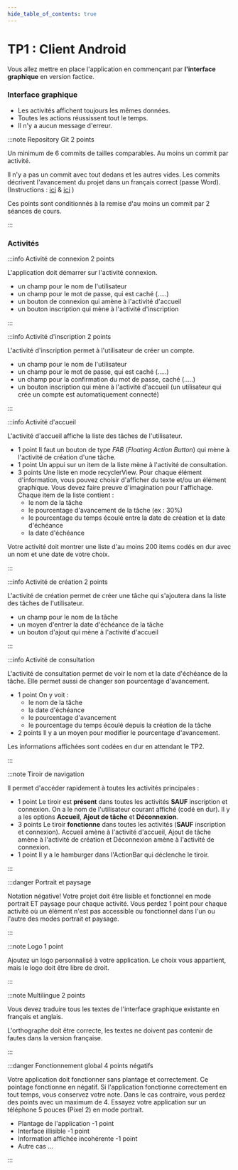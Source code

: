 ```yaml
---
hide_table_of_contents: true
---
```



# TP1 : Client Android 

<Row>

<Column>

Vous allez mettre en place l'application en commençant par **l'interface graphique** en version factice.

### Interface graphique

- Les activités affichent toujours les mêmes données.
- Toutes les actions réussissent tout le temps.
- Il n'y a aucun message d'erreur.

</Column>

<Column>

:::note Repository Git &#8203;<Highlight color="tip">2 points</Highlight>

Un minimum de 6 commits de tailles comparables. Au moins un commit par activité. 

Il n'y a pas un commit avec tout dedans et les autres vides. Les commits décrivent l'avancement du projet dans un français correct (passe Word). (Instructions : [ici](https://info.cegepmontpetit.ca/git) & [ici](../cours/git) )

Ces points sont conditionnés à la remise d'au moins un commit par 2 séances de cours.

:::

</Column>

</Row>

### Activités

<Row>

<Column>

:::info Activité de connexion <Highlight color="tip">2 points</Highlight>

L'application doit démarrer sur l'activité connexion.

- un champ pour le nom de l'utilisateur
- un champ pour le mot de passe, qui est caché (.....)
- un bouton de connexion qui amène à l'activité d'accueil
- un bouton inscription qui mène à l'activité d'inscription

:::

:::info Activité d'inscription <Highlight color="tip">2 points</Highlight>

L'activité d'inscription permet à l'utilisateur de créer un compte.

- un champ pour le nom de l'utilisateur
- un champ pour le mot de passe, qui est caché (.....)
- un champ pour la confirmation du mot de passe, caché (.....)
- un bouton inscription qui mène à l'activité d'accueil (un utilisateur qui crée un compte est automatiquement connecté)

:::

</Column>

<Column>

:::info Activité d'accueil

L'activité d'accueil affiche la liste des tâches de l'utilisateur.

- &#8203;<Highlight color="tip">1 point</Highlight> Il faut un bouton de type *FAB* (*Floating Action Button*) qui mène à l'activité de création d'une tâche.
- &#8203;<Highlight color="tip">1 point</Highlight> Un appui sur un item de la liste mène à l'activité de consultation.
- &#8203;<Highlight color="tip">3 points</Highlight> Une liste en mode recyclerView. Pour chaque élément d'information, vous pouvez choisir d'afficher du texte et/ou un élément graphique. Vous devez faire preuve d'imagination pour l'affichage. Chaque item de la liste contient :
  - le nom de la tâche
  - le pourcentage d'avancement de la tâche (ex : 30%)
  - le pourcentage du temps écoulé entre la date de création et la date d'échéance
  - la date d'échéance

Votre activité doit montrer une liste d'au moins 200 items codés en dur avec un nom et une date de votre choix.

:::

</Column>

<Column>

:::info Activité de création <Highlight color="tip">2 points</Highlight>

L'activité de création permet de créer une tâche qui s'ajoutera dans la liste des tâches de l'utilisateur.

- un champ pour le nom de la tâche
- un moyen d'entrer la date d'échéance de la tâche
- un bouton d'ajout qui mène à l'activité d'accueil

:::

:::info Activité de consultation

L'activité de consultation permet de voir le nom et la date d'échéance de la tâche. Elle permet aussi de changer son pourcentage d'avancement.

- &#8203;<Highlight color="tip">1 point</Highlight> On y voit :
  - le nom de la tâche
  - la date d'échéance
  - le pourcentage d'avancement
  - le pourcentage du temps écoulé depuis la création de la tâche
- &#8203;<Highlight color="tip">2 points</Highlight> Il y a un moyen pour modifier le pourcentage d'avancement.

Les informations affichées sont codées en dur en attendant le TP2.

:::

</Column>

</Row>

<Row>

<Column>

:::note Tiroir de navigation

Il permet d'accéder rapidement à toutes les activités principales :

- &#8203;<Highlight color="tip">1 point</Highlight> Le tiroir est **présent** dans toutes les activités **SAUF** inscription et connexion.
On a le nom de l'utilisateur courant affiché (codé en dur). Il y a les options **Accueil**, **Ajout de tâche** et **Déconnexion**.
- &#8203;<Highlight color="tip">3 points</Highlight> Le tiroir **fonctionne** dans toutes les activités (**SAUF** inscription et connexion). Accueil amène à l'activité d'accueil, Ajout de tâche amène à l'activité de création et Déconnexion amène à l'activité de connexion.
- &#8203;<Highlight color="tip">1 point</Highlight> Il y a le hamburger dans l'ActionBar qui déclenche le tiroir.

:::

</Column>

<Column>

:::danger Portrait et paysage

&#8203;<Highlight color="danger">Notation négative!</Highlight> Votre projet doit être lisible et fonctionnel en mode portrait ET paysage pour chaque activité. Vous perdez &#8203;<Highlight color="danger">1 point pour chaque activité</Highlight> où un élément n'est pas accessible ou fonctionnel dans l'un ou l'autre des modes portrait et paysage.

:::

</Column>

<Column>

:::note Logo &#8203;<Highlight color="tip">1 point</Highlight>

Ajoutez un logo personnalisé à votre application. Le choix vous appartient, mais le logo doit être libre de droit.

:::

:::note Multilingue &#8203;<Highlight color="tip">2 points</Highlight>

Vous devez traduire tous les textes de l'interface graphique existante en français et anglais.

L'orthographe doit être correcte, les textes ne doivent pas contenir de fautes dans la version française.

:::

</Column>

</Row>


:::danger Fonctionnement global &#8203;<Highlight color="danger">4 points négatifs</Highlight>

Votre application doit fonctionner sans plantage et correctement. Ce pointage fonctionne en négatif. Si l'application fonctionne correctement en tout temps, vous conservez votre note. Dans le cas contraire, vous perdez des points avec un maximum de 4. Essayez votre application sur un téléphone 5 pouces (Pixel 2) en mode portrait.

- Plantage de l'application &#8203;<Highlight color="danger">-1 point</Highlight>
- Interface illisible &#8203;<Highlight color="danger">-1 point</Highlight>
- Information affichée incohérente &#8203;<Highlight color="danger">-1 point</Highlight>
- Autre cas ...

:::
